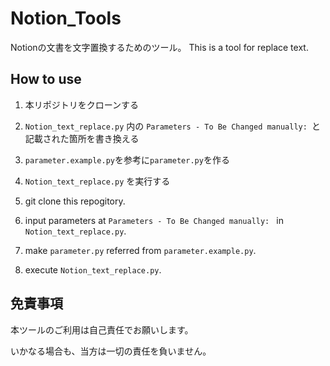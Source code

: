 # Notion_Tools
Notionの文書を文字置換するためのツール。
This is a tool for replace text. 

## How to use
1. 本リポジトリをクローンする
2. `Notion_text_replace.py` 内の `Parameters - To Be Changed manually: `と記載された箇所を書き換える
3. `parameter.example.py`を参考に`parameter.py`を作る
4. `Notion_text_replace.py` を実行する

1. git clone this repogitory.
2. input parameters at `Parameters - To Be Changed manually: ` in `Notion_text_replace.py`.
3. make `parameter.py` referred from `parameter.example.py`.
4. execute `Notion_text_replace.py`.

## 免責事項
本ツールのご利用は自己責任でお願いします。

いかなる場合も、当方は一切の責任を負いません。
